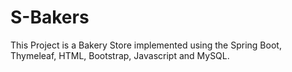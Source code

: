 # S-Bakers
This Project is a Bakery Store implemented using the Spring Boot, Thymeleaf, HTML, Bootstrap, Javascript and MySQL.
